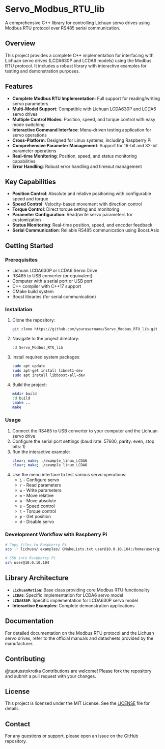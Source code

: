 # Servo_Modbus_RTU_lib

A comprehensive C++ library for controlling Lichuan servo drives using Modbus RTU protocol over RS485 serial communication.

## Overview

This project provides a complete C++ implementation for interfacing with Lichuan servo drives (LCDA630P and LCDA6 models) using the Modbus RTU protocol. It includes a robust library with interactive examples for testing and demonstration purposes.

## Features

- **Complete Modbus RTU Implementation**: Full support for reading/writing servo parameters
- **Multi-Model Support**: Compatible with Lichuan LCDA630P and LCDA6 servo drives
- **Multiple Control Modes**: Position, speed, and torque control with easy mode switching
- **Interactive Command Interface**: Menu-driven testing application for servo operations
- **Cross-Platform**: Designed for Linux systems, including Raspberry Pi
- **Comprehensive Parameter Management**: Support for 16-bit and 32-bit parameter operations
- **Real-time Monitoring**: Position, speed, and status monitoring capabilities
- **Error Handling**: Robust error handling and timeout management

## Key Capabilities

- **Position Control**: Absolute and relative positioning with configurable speed and torque
- **Speed Control**: Velocity-based movement with direction control
- **Torque Control**: Direct torque setting and monitoring
- **Parameter Configuration**: Read/write servo parameters for customization
- **Status Monitoring**: Real-time position, speed, and encoder feedback
- **Serial Communication**: Reliable RS485 communication using Boost.Asio

## Getting Started

### Prerequisites

- Lichuan LCDA630P or LCDA6 Servo Drive
- RS485 to USB converter (or equivalent)
- Computer with a serial port or USB port
- C++ compiler with C++17 support
- CMake build system
- Boost libraries (for serial communication)

### Installation

1. Clone the repository:
    ```sh
    git clone https://github.com/yourusername/Servo_Modbus_RTU_lib.git
    ```
2. Navigate to the project directory:
    ```sh
    cd Servo_Modbus_RTU_lib
    ```
3. Install required system packages:
    ```sh
    sudo apt update
    sudo apt-get install libnet1-dev
    sudo apt install libboost-all-dev
    ```
4. Build the project:
    ```sh
    mkdir build
    cd build
    cmake ..
    make
    ```

### Usage

1. Connect the RS485 to USB converter to your computer and the Lichuan servo drive
2. Configure the serial port settings (baud rate: 57600, parity: even, stop bits: 1)
3. Run the interactive example:
    ```sh
    clear; make; ./example_linux_LCDA6
    clear; make; ./example_linux_LCDA6
    ```
4. Use the menu interface to test various servo operations:
    - `i` - Configure servo
    - `r` - Read parameters
    - `w` - Write parameters
    - `m` - Move relative
    - `a` - Move absolute
    - `s` - Speed control
    - `t` - Torque control
    - `p` - Get position
    - `d` - Disable servo

### Development Workflow with Raspberry Pi

```sh
# Copy files to Raspberry Pi
scp -r lichuan/ examples/ CMakeLists.txt user@10.0.10.104:/home/user/git_workspace/Servo_Modbus_RTU_lib/

# SSH into Raspberry Pi
ssh user@10.0.10.104
```

## Library Architecture

- **`LichuanMotion`**: Base class providing core Modbus RTU functionality
- **`LCDA6`**: Specific implementation for LCDA6 servo model
- **`LCDA630P`**: Specific implementation for LCDA630P servo model
- **Interactive Examples**: Complete demonstration applications

## Documentation

For detailed documentation on the Modbus RTU protocol and the Lichuan servo drives, refer to the official manuals and datasheets provided by the manufacturer.

## Contributing
@tuptusstokrotka 
Contributions are welcome! Please fork the repository and submit a pull request with your changes.

## License

This project is licensed under the MIT License. See the [LICENSE](LICENSE) file for details.

## Contact

For any questions or support, please open an issue on the GitHub repository.
